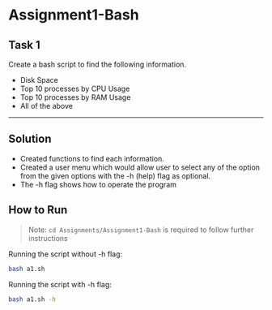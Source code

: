 # Assignment1-Bash
## Task 1
Create a bash script to find the following information. 
- Disk Space
- Top 10 processes by CPU Usage
- Top 10 processes by RAM Usage
- All of the above

---

## Solution
- Created functions to find each information.
- Created a user menu which would allow user to select any of the option from the given options with the -h (help) flag as optional.
- The -h flag shows how to operate the program

## How to Run
> Note: `cd Assignments/Assignment1-Bash` is required to follow further instructions 

Running the script without -h flag:

```sh
bash a1.sh
```

Running the script with -h flag:

```sh
bash a1.sh -h
```